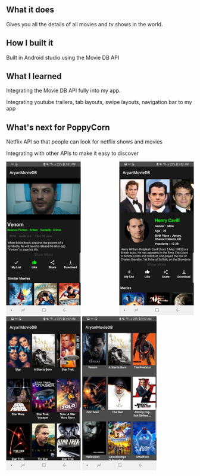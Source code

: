 ## What it does
Gives you all the details of all movies and tv shows in the world. 

## How I built it
Built in Android studio using the Movie DB API

## What I learned
Integrating the Movie DB API fully into my app.

Integrating youtube trailers, tab layouts, swipe layouts, navigation bar to my app

## What's next for PoppyCorn
Netflix API so that people can look for netflix shows and movies

Integrating with other APIs to make it easy to discover

<img src="app/src/main/java/com/example/aryansingh/aryanmoviedb/Images/44416515_712217605804621_7158912516163108864_n.jpg" width="200" >

<img src="app/src/main/java/com/example/aryansingh/aryanmoviedb/Images/44453006_781234815553498_1836435437749534720_n.jpg" width="200" align="right">

<img src="app/src/main/java/com/example/aryansingh/aryanmoviedb/Images/44474643_2142904032618409_712422657932394496_n.jpg" width="200">

<img src="app/src/main/java/com/example/aryansingh/aryanmoviedb/Images/44475034_531103880665383_7498620721057234944_n.jpg" width="200">
